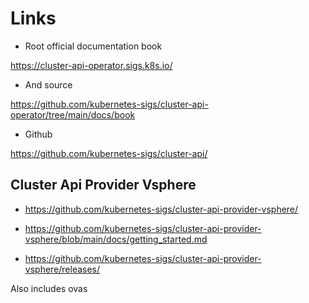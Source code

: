 # Links

- Root official documentation book

<https://cluster-api-operator.sigs.k8s.io/>

- And source

<https://github.com/kubernetes-sigs/cluster-api-operator/tree/main/docs/book>

- Github

<https://github.com/kubernetes-sigs/cluster-api/>

## Cluster Api Provider Vsphere

- <https://github.com/kubernetes-sigs/cluster-api-provider-vsphere/>

- <https://github.com/kubernetes-sigs/cluster-api-provider-vsphere/blob/main/docs/getting_started.md>

- <https://github.com/kubernetes-sigs/cluster-api-provider-vsphere/releases/>

Also includes ovas
